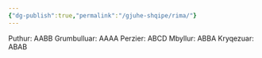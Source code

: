 ```yaml
---
{"dg-publish":true,"permalink":"/gjuhe-shqipe/rima/"}
---
```



Puthur: AABB
Grumbulluar: AAAA
Perzier: ABCD
Mbyllur: ABBA
Kryqezuar: ABAB